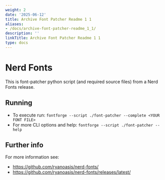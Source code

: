 ```yaml
---
weight: 2
date: '2025-06-12'
title: Archive Font Patcher Readme 1 1
aliases:
- /docs/archive-font-patcher-readme_1_1/
description: ''
linkTitle: Archive Font Patcher Readme 1 1
type: docs
---
```


# Nerd Fonts

This is font-patcher python script (and required source files) from a Nerd Fonts release.

## Running

* To execute run: `fontforge --script ./font-patcher --complete <YOUR FONT FILE>`
* For more CLI options and help: `fontforge --script ./font-patcher --help`

## Further info

For more information see:
* https://github.com/ryanoasis/nerd-fonts/
* https://github.com/ryanoasis/nerd-fonts/releases/latest/
